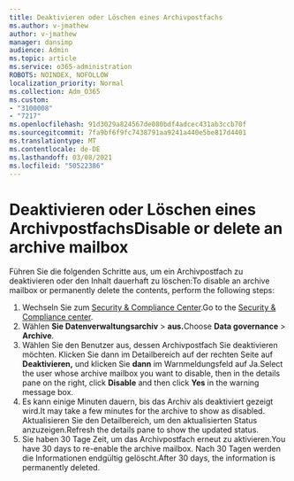 ```yaml
---
title: Deaktivieren oder Löschen eines Archivpostfachs
ms.author: v-jmathew
author: v-jmathew
manager: dansimp
audience: Admin
ms.topic: article
ms.service: o365-administration
ROBOTS: NOINDEX, NOFOLLOW
localization_priority: Normal
ms.collection: Adm_O365
ms.custom:
- "3100008"
- "7217"
ms.openlocfilehash: 91d3029a824567de080bdf4adcec431ab3ccb70f
ms.sourcegitcommit: 7fa9bf6f9fc7438791aa9241a440e5be817d4401
ms.translationtype: MT
ms.contentlocale: de-DE
ms.lasthandoff: 03/08/2021
ms.locfileid: "50522386"
---
```

# <a name="disable-or-delete-an-archive-mailbox"></a><span data-ttu-id="56478-102">Deaktivieren oder Löschen eines Archivpostfachs</span><span class="sxs-lookup"><span data-stu-id="56478-102">Disable or delete an archive mailbox</span></span>

<span data-ttu-id="56478-103">Führen Sie die folgenden Schritte aus, um ein Archivpostfach zu deaktivieren oder den Inhalt dauerhaft zu löschen:</span><span class="sxs-lookup"><span data-stu-id="56478-103">To disable an archive mailbox or permanently delete the contents, perform the following steps:</span></span>

1. <span data-ttu-id="56478-104">Wechseln Sie zum [Security & Compliance Center]( https://go.microsoft.com/fwlink/p/?linkid=2077143).</span><span class="sxs-lookup"><span data-stu-id="56478-104">Go to the [Security & Compliance center]( https://go.microsoft.com/fwlink/p/?linkid=2077143).</span></span>
2. <span data-ttu-id="56478-105">Wählen **Sie Datenverwaltungsarchiv**  >  **aus.**</span><span class="sxs-lookup"><span data-stu-id="56478-105">Choose **Data governance** > **Archive**.</span></span>
3. <span data-ttu-id="56478-106">Wählen Sie den Benutzer aus, dessen Archivpostfach Sie deaktivieren möchten. Klicken Sie dann im Detailbereich auf der rechten Seite auf **Deaktivieren,** und klicken Sie **dann** im Warnmeldungsfeld auf Ja.</span><span class="sxs-lookup"><span data-stu-id="56478-106">Select the user whose archive mailbox you want to disable, then in the details pane on the right, click **Disable** and then click **Yes** in the warning message box.</span></span>
4. <span data-ttu-id="56478-107">Es kann einige Minuten dauern, bis das Archiv als deaktiviert gezeigt wird.</span><span class="sxs-lookup"><span data-stu-id="56478-107">It may take a few minutes for the archive to show as disabled.</span></span> <span data-ttu-id="56478-108">Aktualisieren Sie den Detailbereich, um den aktualisierten Status anzuzeigen.</span><span class="sxs-lookup"><span data-stu-id="56478-108">Refresh the details pane to show the updated status.</span></span>
5. <span data-ttu-id="56478-109">Sie haben 30 Tage Zeit, um das Archivpostfach erneut zu aktivieren.</span><span class="sxs-lookup"><span data-stu-id="56478-109">You have 30 days to re-enable the archive mailbox.</span></span> <span data-ttu-id="56478-110">Nach 30 Tagen werden die Informationen endgültig gelöscht.</span><span class="sxs-lookup"><span data-stu-id="56478-110">After 30 days, the information is permanently deleted.</span></span>
